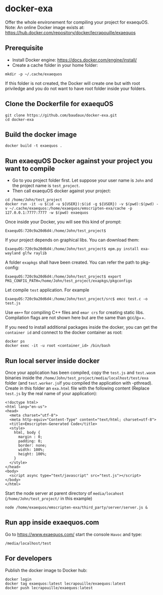 # docker-exa

Offer the whole environement for compiling your project for exaequOS.
Note: An online Docker image exists at: https://hub.docker.com/repository/docker/lecrapouille/exaequos

## Prerequisite

- Install Docker engine: https://docs.docker.com/engine/install/
- Create a cache folder in your home folder:
```
mkdir -p ~/.cache/exaequos
```

If this folder is not created, the Docker will create one but with root priviledge and you do not want to have root folder inside your folders.


## Clone the Dockerfile for exaequOS

```
git clone https://github.com/baudaux/docker-exa.git
cd docker-exa
```

## Build the docker image

```
docker build -t exaequos .
```

## Run exaequOS Docker against your project you want to compile

- Go to you project folder first. Let suppose your user name is `John` and the project name is `test_project`.
- Then call exaequOS docker against your project:

```
cd /home/John/test_project
docker run -it -u $(id -u ${USER}):$(id -g ${USER}) -v $(pwd):$(pwd) -v ~/.cache/exaequos:/home/exaequos/emscripten-exa/cache -p 127.0.0.1:7777:7777 -w $(pwd) exaequos
```

Once inside your Docker, you will see this kind of prompt:

```
ExaequOS:720c9a20d6d4:/home/John/test_project$
```

If your project depends on graphical libs. You can download them:

```
ExaequOS:720c9a20d6d4:/home/John/test_project$ epm.py install exa-wayland glfw raylib
```

A folder `exapkgs` shall have been created. You can refer the path to pkg-config:

```
ExaequOS:720c9a20d6d4:/home/John/test_project$ export PKG_CONFIG_PATH=/home/John/test_project/exapkgs/pkgconfigs
```

Let compile `test` application. For example

```
ExaequOS:720c9a20d6d4:/home/John/test_project/src$ emcc test.c -o test.js
```

Use `em++` for compiling C++ files and `emar crs` for creating static libs. Compilation flags are not shown here but are the same than gcc/g++.

If you need to install additional packages inside the docker, you can get the `container id` and connect to the docker container as root:

```
docker ps
docker exec -it -u root <container_id> /bin/bash
```

## Run local server inside docker

Once your application has been compiled, copy the `test.js` and `test.wasm` binaries inside the `/home/John/test_project/media/localhost/test/exa` folder (and `test.worker.js`if you compiled the application with -pthread).
Create in this folder an `exa.html` file with the following content (Replace `test.js` by the real name of your application):

```
<!doctype html>
<html lang="en-us">
<head>
  <meta charset="utf-8">
  <meta http-equiv="Content-Type" content="text/html; charset=utf-8">
  <title>Emscripten-Generated Code</title>
  <style>
    html, body {
      margin : 0;
      padding: 0;
      border: none;
      width: 100%;
      height: 100%;
    }
  </style>
</head>
<body>
  <script async type="text/javascript" src="test.js"></script>
</body>
</html>
```

Start the node server at parent directory of `media/locahost` (`/home/John/test_project/` in this example)

```
node /home/exaequos/emscripten-exa/third_party/server/server.js &
```

## Run app inside exaequos.com

Go to https://www.exaequos.com/ start the console `Havoc` and type:

```
/media/localhost/test
```

## For developers

Publish the docker image to Docker hub:

```
docker login
docker tag exaequos:latest lecrapouille/exaequos:latest
docker push lecrapouille/exaequos:latest
```
